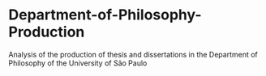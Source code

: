 # Department-of-Philosophy-Production
Analysis of the production of thesis and dissertations in the Department of Philosophy of the University of São Paulo
